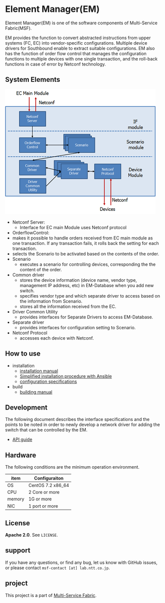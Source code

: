 # Element Manager(EM)

Element Manager(EM) is one of the software components of Multi-Service Fabric(MSF).

 EM provides the function to convert abstracted instructions from upper systems (FC, EC) into vendor-specific configurations. Multiple device drivers for Southbound enable to extract suitable configurations. EM also has the function of order flow control that manages the configuration functions to multiple devices with one single transaction, and the roll-back functions in case of error by Netconf technology.

## System Elements

![system_elements_em](doc/img/system_elements_em.png)

- Netconf Server:
  - Interface for EC main Module uses Netconf protocol
- OrderflowControl:
 - makes it possible to handle orders received from EC main module as one transaction. If any transaction fails, it rolls back the setting for each transaction.
 - selects the Scenario to be activated based on the contents of the order.
- Scenario
  - executes a scenario for controlling devices, corresponding the the content of the order.
- Common driver
  - stores the device information (device name, vendor type, management IP address, etc) in EM-Database when you add new switch.
  - specifies vendor type and which separate driver to access based on the information from Scenario.
  - stores all the information received from the EC.
- Driver Common Utility
  - provides interfaces for Separate Drivers to access EM-Database.
- Separate driver
  - provides interfaces for configuration setting to Scenario.
- Netconf Protocol
  - accesses each device with Netconf.

## How to use
- installation
  - [installation manual](doc/element_manager_installation_manual.md)
  - [Simplified installation procedure with Ansible](doc/element_controller_automate_installation_manual.md)
  - [configuration specifications](doc/element_manager_configuration_specifications.md)
- build
  - [building manual](doc/element_manager_building_guide.md)

## Development
The following document describes the interface specifications and the points to be noted in order to newly develop a network driver for adding the switch that can be controlled by the EM.

- [API guide](doc/element_manager_api_specifications.md)

## Hardware
The following conditions are the minimum operation environment.

| item | Configuraiton |
| ---- | ---- |
| OS | CentOS 7.2 x86_64 |
| CPU | 2 Core or more |
| memory | 1G or more |
| NIC | 1 port or more |


## License
**Apache 2.0**. See `LICENSE`.

## support
If you have any questions, or find any bug, let us know with GitHub issues, or please contact `msf-contact [at] lab.ntt.co.jp`.

## project
This project is a part of [Multi-Service Fabric](http://github.com/multi-service-fabric/).
